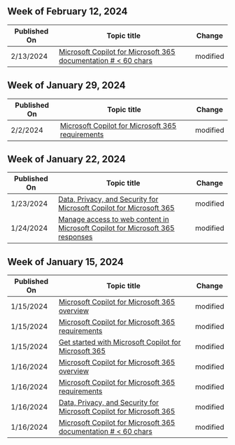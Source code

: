 <!-- This file is generated automatically each week. Changes made to this file will be overwritten.-->



## Week of February 12, 2024


| Published On |Topic title | Change |
|------|------------|--------|
| 2/13/2024 | [Microsoft Copilot for Microsoft 365 documentation # < 60 chars](/microsoft-365-copilot/index) | modified |


## Week of January 29, 2024


| Published On |Topic title | Change |
|------|------------|--------|
| 2/2/2024 | [Microsoft Copilot for Microsoft 365 requirements](/microsoft-365-copilot/microsoft-365-copilot-requirements) | modified |


## Week of January 22, 2024


| Published On |Topic title | Change |
|------|------------|--------|
| 1/23/2024 | [Data, Privacy, and Security for Microsoft Copilot for Microsoft 365](/microsoft-365-copilot/microsoft-365-copilot-privacy) | modified |
| 1/24/2024 | [Manage access to web content in Microsoft Copilot for Microsoft 365 responses](/microsoft-365-copilot/manage-public-web-access) | modified |


## Week of January 15, 2024


| Published On |Topic title | Change |
|------|------------|--------|
| 1/15/2024 | [Microsoft Copilot for Microsoft 365 overview](/microsoft-365-copilot/microsoft-365-copilot-overview) | modified |
| 1/15/2024 | [Microsoft Copilot for Microsoft 365 requirements](/microsoft-365-copilot/microsoft-365-copilot-requirements) | modified |
| 1/15/2024 | [Get started with Microsoft Copilot for Microsoft 365](/microsoft-365-copilot/microsoft-365-copilot-setup) | modified |
| 1/16/2024 | [Microsoft Copilot for Microsoft 365 overview](/microsoft-365-copilot/microsoft-365-copilot-overview) | modified |
| 1/16/2024 | [Microsoft Copilot for Microsoft 365 requirements](/microsoft-365-copilot/microsoft-365-copilot-requirements) | modified |
| 1/16/2024 | [Data, Privacy, and Security for Microsoft Copilot for Microsoft 365](/microsoft-365-copilot/microsoft-365-copilot-privacy) | modified |
| 1/16/2024 | [Microsoft Copilot for Microsoft 365 documentation # < 60 chars](/microsoft-365-copilot/index) | modified |
